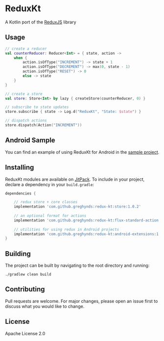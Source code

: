 # ReduxKt

A Kotlin port of the [ReduxJS](https://redux.js.org/introduction/getting-started#basic-example) library

## Usage

```kotlin 
// create a reducer
val counterReducer: Reducer<Int> = { state, action ->
    when {
        action.isOfType("INCREMENT") -> state + 1
        action.isOfType("DECREMENT") -> max(0, state - 1)
        action.isOfType("RESET") -> 0
        else -> state
    }
}

// create a store
val store: Store<Int> by lazy { createStore(counterReducer, 0) }

// subscribe to state updates
store.subscribe { state -> Log.d("ReduxKt", "State: $state") }

// dispatch actions
store.dispatch(Action("INCREMENT"))

```

## Android Sample
You can find an example of using ReduxKt for Android in the [sample project](https://github.com/greghynds/redux-kt/tree/main/android-sample/src).

## Installing
ReduxKt modules are available on [JitPack](https://jitpack.io). To include in your project, declare a dependency in your `build.gradle`:

```gradle
dependencies {

    // redux store + core classes
    implementation 'com.github.greghynds:redux-kt:store:1.0.2'
    
    // an optional format for actions
    implementation 'com.github.greghynds:redux-kt:flux-standard-action:1.0.2' 
    
    // utilities for using redux in Android projects
    implementation 'com.github.greghynds:redux-kt:android-extensions:1.0.2' 
}
```

## Building
The project can be built by navigating to the root directory and running:

```./gradlew clean build```

## Contributing
Pull requests are welcome. For major changes, please open an issue first to discuss what you would like to change.

## License
Apache License 2.0
